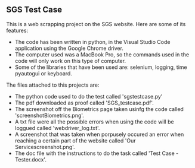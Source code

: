 ## SGS Test Case


This is a web scrapping project on the SGS website. Here are some of its features:

* The code has been written in python, in the Visual Studio Code application using the Google Chrome driver. 
* The computer used was a MacBook Pro, so the commands used in the code will only work on this type of computer.
* Some of the libraries that have been used are: selenium, logging, time pyautogui or keyboard. 


The files attached to this projects are:

* The python code used to do the test called 'sgstestcase.py'
* The pdf downloaded as proof called 'SGS_testcase.pdf'.
* The screenshot off the Biometrics page taken usinfg the code called 'screenshotBiometrics.png'.
* A txt file were all the possible errors when using the code will be loggued called 'webdriver_log.txt'.
* A screenshot that was taken when porpusely occured an error when reaching a certain part of the website called 'Our Servicescreenshot.png'.
* The doc file with the instructions to do the task called 'Test Case - Tester.docx'.
